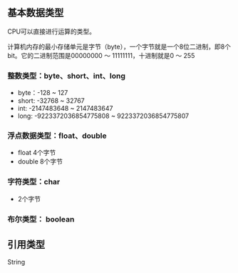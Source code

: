 ## 基本数据类型
CPU可以直接进行运算的类型。

计算机内存的最小存储单元是字节（byte），一个字节就是一个8位二进制，即8个bit。它的二进制范围是00000000 ～ 11111111，十进制就是0 ～ 255
### 整数类型：byte、short、int、long
- byte：-128 ~ 127
- short: -32768 ~ 32767
- int: -2147483648 ~ 2147483647
- long: -9223372036854775808 ~ 9223372036854775807
### 浮点数据类型：float、double
- float 4个字节
- double 8个字节
### 字符类型：char
- 2个字节
### 布尔类型： boolean

## 引用类型
String
